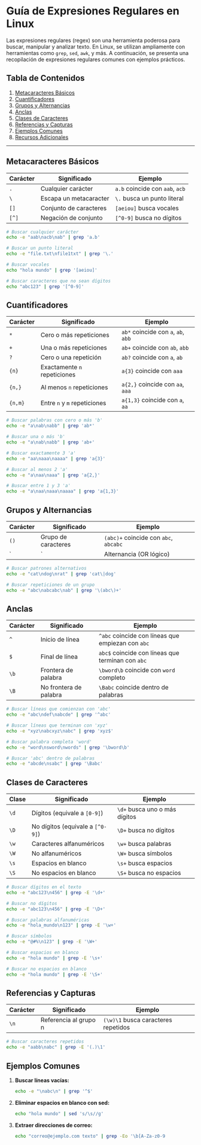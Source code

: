 # Guía de Expresiones Regulares en Linux

Las expresiones regulares (regex) son una herramienta poderosa para buscar, manipular y analizar texto. En Linux, se utilizan ampliamente con herramientas como `grep`, `sed`, `awk`, y más. A continuación, se presenta una recopilación de expresiones regulares comunes con ejemplos prácticos.

## Tabla de Contenidos
1. [Metacaracteres Básicos](#metacaracteres-básicos)
2. [Cuantificadores](#cuantificadores)
3. [Grupos y Alternancias](#grupos-y-alternancias)
4. [Anclas](#anclas)
5. [Clases de Caracteres](#clases-de-caracteres)
6. [Referencias y Capturas](#referencias-y-capturas)
7. [Ejemplos Comunes](#ejemplos-comunes)
8. [Recursos Adicionales](#recursos-adicionales)

---

## Metacaracteres Básicos

| Carácter   | Significado               | Ejemplo                          |
|------------|---------------------------|----------------------------------|
| `.`        | Cualquier carácter        | `a.b` coincide con `aab`, `acb` |
| `\`       | Escapa un metacaracter    | `\.` busca un punto literal     |
| `[]`       | Conjunto de caracteres    | `[aeiou]` busca vocales          |
| `[^]`      | Negación de conjunto      | `[^0-9]` busca no dígitos        |

```bash
# Buscar cualquier carácter
echo -e "aab\nacb\nab" | grep 'a.b'

# Buscar un punto literal
echo -e "file.txt\nfile1txt" | grep '\.'

# Buscar vocales
echo "hola mundo" | grep '[aeiou]'

# Buscar caracteres que no sean dígitos
echo "abc123" | grep '[^0-9]'
```

## Cuantificadores

| Carácter   | Significado                                   | Ejemplo                             |
|------------|-----------------------------------------------|-------------------------------------|
| `*`        | Cero o más repeticiones                      | `ab*` coincide con `a`, `ab`, `abb`|
| `+`        | Una o más repeticiones                       | `ab+` coincide con `ab`, `abb`     |
| `?`        | Cero o una repetición                        | `ab?` coincide con `a`, `ab`       |
| `{n}`      | Exactamente `n` repeticiones                 | `a{3}` coincide con `aaa`          |
| `{n,}`     | Al menos `n` repeticiones                    | `a{2,}` coincide con `aa`, `aaa`   |
| `{n,m}`    | Entre `n` y `m` repeticiones                 | `a{1,3}` coincide con `a`, `aa`    |

```bash
# Buscar palabras con cero o más 'b'
echo -e "a\nab\nabb" | grep 'ab*'

# Buscar una o más 'b'
echo -e "a\nab\nabb" | grep 'ab+'

# Buscar exactamente 3 'a'
echo -e "aa\naaa\naaaa" | grep 'a{3}'

# Buscar al menos 2 'a'
echo -e "a\naa\naaa" | grep 'a{2,}'

# Buscar entre 1 y 3 'a'
echo -e "a\naa\naaa\naaaa" | grep 'a{1,3}'
```

## Grupos y Alternancias

| Carácter   | Significado                     | Ejemplo                                |
|------------|---------------------------------|----------------------------------------|
| `()`       | Grupo de caracteres            | `(abc)+` coincide con `abc`, `abcabc` |
| `|`        | Alternancia (OR lógico)        | `a|b` coincide con `a` o `b`          |

```bash
# Buscar patrones alternativos
echo -e "cat\ndog\nrat" | grep 'cat\|dog'

# Buscar repeticiones de un grupo
echo -e "abc\nabcabc\nab" | grep '\(abc\)+'
```

## Anclas

| Carácter   | Significado                       | Ejemplo                            |
|------------|-----------------------------------|------------------------------------|
| `^`        | Inicio de línea                  | `^abc` coincide con líneas que empiezan con `abc` |
| `$`        | Final de línea                   | `abc$` coincide con líneas que terminan con `abc` |
| `\b`      | Frontera de palabra              | `\bword\b` coincide con `word` completo |
| `\B`      | No frontera de palabra           | `\Babc` coincide dentro de palabras |

```bash
# Buscar líneas que comienzan con 'abc'
echo -e "abc\ndef\nabcde" | grep '^abc'

# Buscar líneas que terminan con 'xyz'
echo -e "xyz\nabcxyz\nabc" | grep 'xyz$'

# Buscar palabra completa 'word'
echo -e "word\nsword\nwords" | grep '\bword\b'

# Buscar 'abc' dentro de palabras
echo -e "abcde\nsabc" | grep '\Babc'
```

## Clases de Caracteres

| Clase       | Significado                     | Ejemplo                           |
|-------------|---------------------------------|-----------------------------------|
| `\d`       | Dígitos (equivale a `[0-9]`)    | `\d+` busca uno o más dígitos    |
| `\D`       | No dígitos (equivale a `[^0-9]`)| `\D+` busca no dígitos           |
| `\w`       | Caracteres alfanuméricos        | `\w+` busca palabras             |
| `\W`       | No alfanuméricos                | `\W+` busca símbolos             |
| `\s`       | Espacios en blanco              | `\s+` busca espacios             |
| `\S`       | No espacios en blanco           | `\S+` busca no espacios          |

```bash
# Buscar dígitos en el texto
echo -e "abc123\n456" | grep -E '\d+'

# Buscar no dígitos
echo -e "abc123\n456" | grep -E '\D+'

# Buscar palabras alfanuméricas
echo -e "hola_mundo\n123" | grep -E '\w+'

# Buscar símbolos
echo -e "@#%\n123" | grep -E '\W+'

# Buscar espacios en blanco
echo -e "hola mundo" | grep -E '\s+'

# Buscar no espacios en blanco
echo -e "hola mundo" | grep -E '\S+'
```

## Referencias y Capturas

| Carácter   | Significado                     | Ejemplo                             |
|------------|---------------------------------|-------------------------------------|
| `\n`       | Referencia al grupo n           | `(\w)\1` busca caracteres repetidos |

```bash
# Buscar caracteres repetidos
echo -e "aabb\nabc" | grep -E '(.)\1'
```

## Ejemplos Comunes

1. **Buscar líneas vacías:**
   ```bash
   echo -e "\nabc\n" | grep '^$'
   ```
2. **Eliminar espacios en blanco con sed:**
   ```bash
   echo "hola mundo" | sed 's/\s//g'
   ```
3. **Extraer direcciones de correo:**
   ```bash
   echo "correo@ejemplo.com texto" | grep -Eo '\b[A-Za-z0-9
